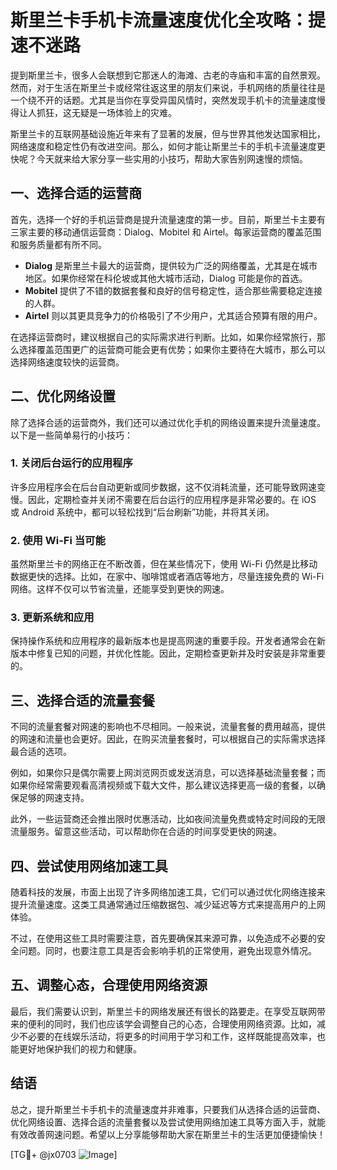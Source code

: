 # 斯里兰卡手机卡流量速度优化全攻略：提速不迷路

提到斯里兰卡，很多人会联想到它那迷人的海滩、古老的寺庙和丰富的自然景观。然而，对于生活在斯里兰卡或经常往返这里的朋友们来说，手机网络的质量往往是一个绕不开的话题。尤其是当你在享受异国风情时，突然发现手机卡的流量速度慢得让人抓狂，这无疑是一场体验上的灾难。

斯里兰卡的互联网基础设施近年来有了显著的发展，但与世界其他发达国家相比，网络速度和稳定性仍有改进空间。那么，如何才能让斯里兰卡的手机卡流量速度更快呢？今天就来给大家分享一些实用的小技巧，帮助大家告别网速慢的烦恼。

## 一、选择合适的运营商

首先，选择一个好的手机运营商是提升流量速度的第一步。目前，斯里兰卡主要有三家主要的移动通信运营商：Dialog、Mobitel 和 Airtel。每家运营商的覆盖范围和服务质量都有所不同。

- **Dialog** 是斯里兰卡最大的运营商，提供较为广泛的网络覆盖，尤其是在城市地区。如果你经常在科伦坡或其他大城市活动，Dialog 可能是你的首选。
- **Mobitel** 提供了不错的数据套餐和良好的信号稳定性，适合那些需要稳定连接的人群。
- **Airtel** 则以其更具竞争力的价格吸引了不少用户，尤其适合预算有限的用户。

在选择运营商时，建议根据自己的实际需求进行判断。比如，如果你经常旅行，那么选择覆盖范围更广的运营商可能会更有优势；如果你主要待在大城市，那么可以选择网络速度较快的运营商。

## 二、优化网络设置

除了选择合适的运营商外，我们还可以通过优化手机的网络设置来提升流量速度。以下是一些简单易行的小技巧：

### 1. 关闭后台运行的应用程序

许多应用程序会在后台自动更新或同步数据，这不仅消耗流量，还可能导致网速变慢。因此，定期检查并关闭不需要在后台运行的应用程序是非常必要的。在 iOS 或 Android 系统中，都可以轻松找到“后台刷新”功能，并将其关闭。

### 2. 使用 Wi-Fi 当可能

虽然斯里兰卡的网络正在不断改善，但在某些情况下，使用 Wi-Fi 仍然是比移动数据更快的选择。比如，在家中、咖啡馆或者酒店等地方，尽量连接免费的 Wi-Fi 网络。这样不仅可以节省流量，还能享受到更快的网速。

### 3. 更新系统和应用

保持操作系统和应用程序的最新版本也是提高网速的重要手段。开发者通常会在新版本中修复已知的问题，并优化性能。因此，定期检查更新并及时安装是非常重要的。

## 三、选择合适的流量套餐

不同的流量套餐对网速的影响也不尽相同。一般来说，流量套餐的费用越高，提供的网速和流量也会更好。因此，在购买流量套餐时，可以根据自己的实际需求选择最合适的选项。

例如，如果你只是偶尔需要上网浏览网页或发送消息，可以选择基础流量套餐；而如果你经常需要观看高清视频或下载大文件，那么建议选择更高一级的套餐，以确保足够的网速支持。

此外，一些运营商还会推出限时优惠活动，比如夜间流量免费或特定时间段的无限流量服务。留意这些活动，可以帮助你在合适的时间享受更快的网速。

## 四、尝试使用网络加速工具

随着科技的发展，市面上出现了许多网络加速工具，它们可以通过优化网络连接来提升流量速度。这类工具通常通过压缩数据包、减少延迟等方式来提高用户的上网体验。

不过，在使用这些工具时需要注意，首先要确保其来源可靠，以免造成不必要的安全问题。同时，也要注意工具是否会影响手机的正常使用，避免出现意外情况。

## 五、调整心态，合理使用网络资源

最后，我们需要认识到，斯里兰卡的网络发展还有很长的路要走。在享受互联网带来的便利的同时，我们也应该学会调整自己的心态，合理使用网络资源。比如，减少不必要的在线娱乐活动，将更多的时间用于学习和工作，这样既能提高效率，也能更好地保护我们的视力和健康。

## 结语

总之，提升斯里兰卡手机卡的流量速度并非难事，只要我们从选择合适的运营商、优化网络设置、选择合适的流量套餐以及尝试使用网络加速工具等方面入手，就能有效改善网速问题。希望以上分享能够帮助大家在斯里兰卡的生活更加便捷愉快！

[TG💪+ @jx0703 ![Image](https://github.com/user-attachments/assets/dbca1d08-cadb-493c-b0ec-ad6f7a83f270)]